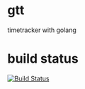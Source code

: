 # gtt
timetracker with golang

# build status
[![Build Status](https://travis-ci.org/zippelmann/gtt.svg?branch=master)](https://travis-ci.org/zippelmann/gtt)
